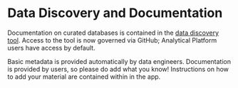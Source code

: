# Data Discovery and Documentation

Documentation on curated databases is contained in the [data discovery tool](https://data-discovery-tool.analytical-platform.service.justice.gov.uk/). Access to the tool is now governed via GitHub; Analytical Platform users have access by default.

Basic metadata is provided automatically by data engineers. Documentation is provided by users, so please do add what you know! Instructions on how to add your material are contained within in the app.

